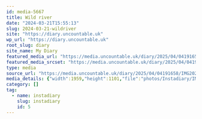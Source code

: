 ```yaml
---
id: media-5667
title: Wild river
date: "2024-03-21T15:55:13"
slug: 2024-03-21-wildriver
site: "https://diary.uncountable.uk"
wp_url: "https://diary.uncountable.uk"
root_slug: diary
site_name: My Diary
featured_media_url: "https://media.uncountable.uk/diary/2025/04/04191658/IMG20240321155513.webp"
featured_media_srcset: "https://media.uncountable.uk/diary/2025/04/04191658/IMG20240321155513-300x169.webp 300w, https://media.uncountable.uk/diary/2025/04/04191658/IMG20240321155513-1024x576.webp 1024w, https://media.uncountable.uk/diary/2025/04/04191658/IMG20240321155513-150x150.webp 150w, https://media.uncountable.uk/diary/2025/04/04191658/IMG20240321155513-640x360.webp 640w, https://media.uncountable.uk/diary/2025/04/04191658/IMG20240321155513.webp 1959w"
type: media
source_url: "https://media.uncountable.uk/diary/2025/04/04191658/IMG20240321155513.webp"
media_details: {"width":1959,"height":1101,"file":"photos/Instadiary/IMG20240321155513.webp","filesize":184940,"sizes":{"medium":{"file":"IMG20240321155513-300x169.webp","width":300,"height":169,"filesize":22186,"mime_type":"image/webp","source_url":"https://media.uncountable.uk/diary/2025/04/04191658/IMG20240321155513-300x169.webp"},"large":{"file":"IMG20240321155513-1024x576.webp","width":1024,"height":576,"filesize":179140,"mime_type":"image/webp","source_url":"https://media.uncountable.uk/diary/2025/04/04191658/IMG20240321155513-1024x576.webp"},"thumbnail":{"file":"IMG20240321155513-150x150.webp","width":150,"height":150,"filesize":10304,"mime_type":"image/webp","source_url":"https://media.uncountable.uk/diary/2025/04/04191658/IMG20240321155513-150x150.webp"},"mobwidth":{"file":"IMG20240321155513-640x360.webp","width":640,"height":360,"filesize":85902,"mime_type":"image/webp","source_url":"https://media.uncountable.uk/diary/2025/04/04191658/IMG20240321155513-640x360.webp"},"full":{"file":"IMG20240321155513.webp","width":1959,"height":1101,"mime_type":"image/webp","source_url":"https://media.uncountable.uk/diary/2025/04/04191658/IMG20240321155513.webp"}},"image_meta":{"aperture":"0","credit":"","camera":"","caption":"","created_timestamp":"0","copyright":"","focal_length":"0","iso":"0","shutter_speed":"0","title":"","orientation":"0","keywords":[]}}
category: []
tag:
  - name: instadiary
    slug: instadiary
    id: 5
---
```


